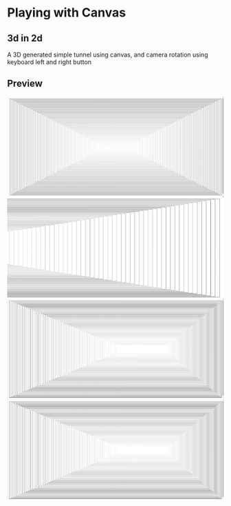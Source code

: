 # Playing with Canvas

## 3d in 2d
A 3D generated simple tunnel using canvas, and camera rotation using keyboard left and right button

## Preview


![Alt text](/previews/3D_illusion1.JPG?raw=true)
![Alt text](/previews/3D_illusion2.JPG?raw=true)
![Alt text](/previews/3D_illusion3.JPG?raw=true)
![Alt text](/previews/3D_illusion4.JPG?raw=true)
